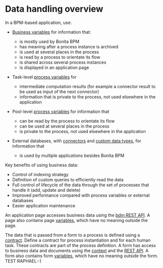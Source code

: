 # Data handling overview

In a BPM-based application, use:

* [Business variables](define-and-deploy-the-bdm.md) for information that:
  * is mostly used by Bonita BPM
  * has meaning after a process instance is archived
  * is used at several places in the process
  * is read by a process to orientate its flow
  * is shared across several process instances
  * is displayed in an application page
* Task-level [process variables](specify-data-in-a-process-definition.md) for 
  * intermediate computation results (for example a connector result to be used as input of the next connector)
  * information that is private to the process, not used elsewhere in the application
* Pool-level [process variables](specify-data-in-a-process-definition.md) for information that
  * can be read by the process to orientate its flow
  * can be used at several places in the process
  * is private to the process, not used elsewhere in the application
 
* External databases, with [connectors](connectivity-overview.md) and [custom data types](create-a-complex-data-type.md), for information that
  * is used by multiple applications besides Bonita BPM

Key benefits of using business data:

* Control of indexing strategy
* Definition of custom queries to efficiently read the data
* Full control of lifecycle of the data through the set of processes that handle it (add, update and delete)
* Improved performance compared with process variables or external databases
* Easier application maintenance

An application page accesses business data using the [bdm REST API](bdm-api.md). A page also contains page [variables](variables.md), which have no meaning outside the page.

The data that is passed from a form to a process is defined using a [contract](contracts-and-contexts.md). Define a contract for process instantiation and for each human task. 
These contracts are part of the process definition. 
A form has access to business data and documents using the [context](contracts-and-contexts.md) and the [REST API](_rest-api.md). 
A form also contains form [variables](variables.md), which have no meaning outside the form.
TEST RAPHAEL:-)
